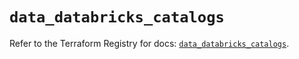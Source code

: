 # `data_databricks_catalogs`

Refer to the Terraform Registry for docs: [`data_databricks_catalogs`](https://registry.terraform.io/providers/databricks/databricks/1.42.0/docs/data-sources/catalogs).

